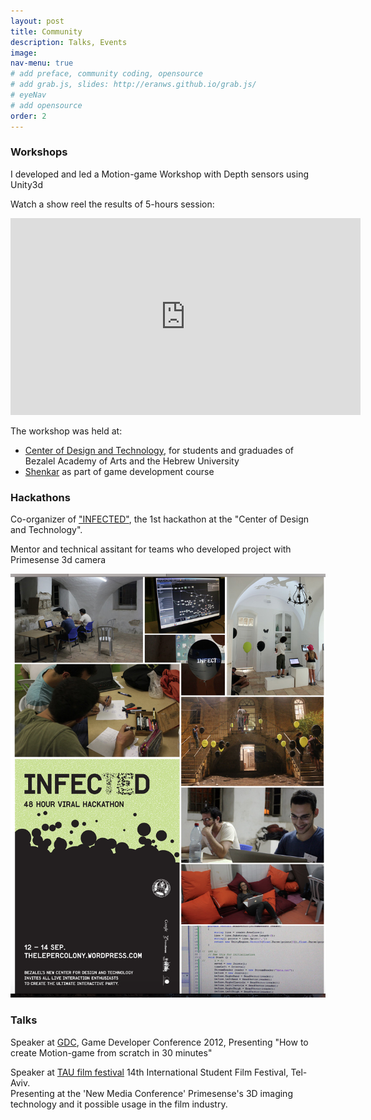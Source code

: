 ```yaml
---
layout: post
title: Community
description: Talks, Events
image:
nav-menu: true
# add preface, community coding, opensource
# add grab.js, slides: http://eranws.github.io/grab.js/
# eyeNav
# add opensource
order: 2
---
```


### Workshops

I developed and led a Motion-game Workshop with Depth sensors using Unity3d

Watch a show reel the results of 5-hours session:

<iframe width="560" height="315" src="http://www.youtube.com/embed/x96QjirblXE?list=PL69B166657034606C&amp;hl=en_US" frameborder="0" allowfullscreen></iframe>

The workshop was held at: 
* [Center of Design and Technology](https://thelepercolony.wordpress.com), for students and graduades of Bezalel Academy of Arts and the Hebrew University
* <a href="http://www.shenkar.ac.il/english/home/">Shenkar</a> as part of game development course


<!--
<p>Watch it on <a href="http://www.youtube.com/playlist?list=PL69B166657034606C&amp;feature=plcp">youtube</a></p>
-->
### Hackathons

Co-organizer of <a href="http://thelepercolony.wordpress.com/infected-2/">"INFECTED"</a>, the 1st hackathon at the "Center of Design and Technology".<br />

Mentor and technical assitant for teams who developed project with Primesense 3d camera

![](/images/infected.png)

### Talks

Speaker at <a href="http://www.gdconf.com/">GDC</a>, Game Developer Conference 2012, Presenting "How to create Motion-game from scratch in 30 minutes"

Speaker at [TAU film festival](http://www.taufilmfest.com) 14th International Student Film Festival, Tel-Aviv.   
Presenting at the 'New Media Conference' Primesense's 3D imaging technology and it possible usage in the film industry.

